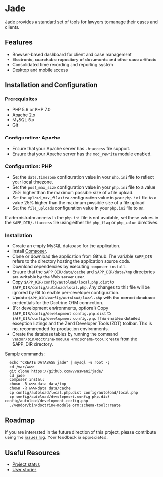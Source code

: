 # Jade

Jade provides a standard set of tools for lawyers to manage their cases and clients. 

## Features

 * Browser-based dashboard for client and case management
 * Electronic, searchable repository of documents and other case artifacts
 * Consolidated time recording and reporting system
 * Desktop and mobile access

## Installation and Configuration

### Prerequisites

 * PHP 5.6 or PHP 7.0
 * Apache 2.x
 * MySQL 5.x 
 * Git

### Configuration: Apache

  * Ensure that your Apache server has `.htaccess` file support.
  * Ensure that your Apache server has the `mod_rewrite` module enabled.

### Configuration: PHP

  * Set the `date.timezone` configuration value in your `php.ini` file to reflect your local timezone.
  * Set the `post_max_size` configuration value in your `php.ini` file to a value 25% higher than the maximum possible size of a file upload.
  * Set the `upload_max_filesize` configuration value in your `php.ini` file to a value 25% higher than the maximum possible size of a file upload.
  * Set the `file_uploads` configuration value in your `php.ini` file to `On`.

If administrator access to the `php.ini` file is not available, set these values in the `$APP_DIR/.htaccess` file using either the `php_flag` or `php_value` directives.

### Installation
  
  * Create an empty MySQL database for the application.
  * Install [Composer](http://getcomposer.org/).
  * Clone or download the [application from Github](https://github.com/vvaswani/jade/). The variable `$APP_DIR` refers to the directory hosting the application source code.
  * Download dependencies by executing `composer install`.  
  * Ensure that the `$APP_DIR/data/cache` and `$APP_DIR/data/tmp` directories are writable by the Web server user.
  * Copy `$APP_DIR/config/autoload/local.php.dist` to `$APP_DIR/config/autoload/local.php`. Any changes to this file will be ignored by Git to enable per-developer configuration.
  * Update `$APP_DIR/config/autoload/local.php` with the correct database credentials for the Doctrine ORM connection.
  * (For development environments, optional) Copy `$APP_DIR/config/development.config.php.dist` to `$APP_DIR/config/development.config.php`. This enables detailed exception listings and the Zend Developer Tools (ZDT) toolbar. This is not recommended for production environments.
  * Create the database tables by running the command `vendor/bin/doctrine-module orm:schema-tool:create` from the $APP_DIR directory.

Sample commands:

      echo "CREATE DATABASE jade" | mysql -u root -p
      cd /var/www
      git clone https://github.com/vvaswani/jade/
      cd jade
      composer install
      chown -R www-data data/tmp
      chown -R www-data data/cache
      cp config/autoload/local.php.dist config/autoload/local.php
      cp config/autoload/development.config.php.dist config/autoload/development.config.php
      ./vendor/bin/doctrine-module orm:schema-tool:create
      
## Roadmap
If you are interested in the future direction of this project, please contribute using the [issues log](https://github.com/vvaswani/jade/issues). Your feedback is appreciated.
  
## Useful Resources
 * [Project status](https://waffle.io/vvaswani/jade)
 * [User stories](https://github.com/vvaswani/jade/issues?q=is%3Aopen+is%3Aissue+label%3Astory)
